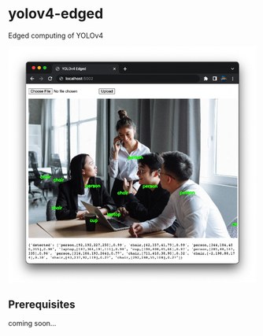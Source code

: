# yolov4-edged
Edged computing of YOLOv4

![Alt text](static/screenshot3.png?raw=true "example screenshot")

## Prerequisites ##
coming soon...
